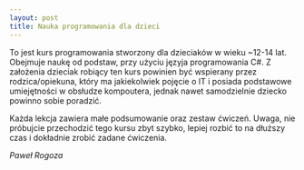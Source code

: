 ```yaml
---
layout: post
title: Nauka programowania dla dzieci
---
```


To jest kurs programowania stworzony dla dzieciaków w wieku ~12-14 lat. Obejmuje naukę od podstaw, przy użyciu języja programowania C#. Z założenia dzieciak robiący ten kurs powinien być wspierany przez rodzica/opiekuna, który ma jakiekolwiek pojęcie o IT i posiada podstawowe umiejętności w obsłudze kompoutera, jednak nawet samodzielnie dziecko powinno sobie poradzić.

Każda lekcja zawiera małe podsumowanie oraz zestaw ćwiczeń. Uwaga, nie próbujcie przechodzić tego kursu zbyt szybko, lepiej rozbić to na dłuższy czas i dokładnie zrobić zadane ćwiczenia.

_Paweł Rogoza_
 
